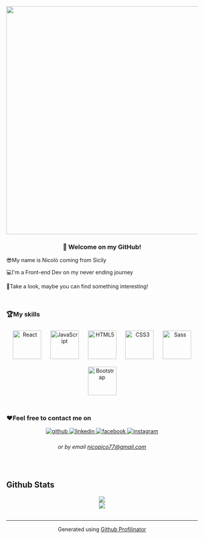 <div align="center">
<img src="https://media1.giphy.com/media/L8K62iTDkzGX6/giphy.gif?cid=ecf05e478ssu3kzcjlrs08lkem0ldzgofri5yo97qhjh4iuu&rid=giphy.gif&ct=g" align="center" height="
" width="600" />
</div>  
  

### <div align="center">👋 Welcome on my GitHub! </div>  
  

😎My name is Nicolò coming from Sicily  
  

💻I'm a Front-end Dev  on my never ending journey  
  

👀Take a look, maybe you can find something interesting!  
  

<br/>  



### 🏆My skills  
<div align="center">  
<img style="margin: 10px" src="https://profilinator.rishav.dev/skills-assets/react-original-wordmark.svg" alt="React" height="75" />  
<img style="margin: 10px" src="https://profilinator.rishav.dev/skills-assets/javascript-original.svg" alt="JavaScript" height="75" />  
<img style="margin: 10px" src="https://profilinator.rishav.dev/skills-assets/html5-original-wordmark.svg" alt="HTML5" height="75" />  
<img style="margin: 10px" src="https://profilinator.rishav.dev/skills-assets/css3-original-wordmark.svg" alt="CSS3" height="75" />  
<img style="margin: 10px" src="https://profilinator.rishav.dev/skills-assets/sass-original.svg" alt="Sass" height="75" />  
<img style="margin: 10px" src="https://profilinator.rishav.dev/skills-assets/bootstrap-plain.svg" alt="Bootstrap" height="75" />  
</div>  

<br/>  



### ❤️Feel free to contact me on  
<div align="center">
<a href="https://github.com/https://github.com/NickPick77" target="_blank">
<img src=https://img.shields.io/badge/github-%2324292e.svg?&style=for-the-badge&logo=github&logoColor=white alt=github style="margin-bottom: 5px;" />
</a>
<a href="https://linkedin.com/in/https://www.linkedin.com/in/nicolo-piccolo-nickpick77/" target="_blank">
<img src=https://img.shields.io/badge/linkedin-%231E77B5.svg?&style=for-the-badge&logo=linkedin&logoColor=white alt=linkedin style="margin-bottom: 5px;" />
</a>
<a href="https://www.facebook.com/https://www.facebook.com/NickSucuniPick77" target="_blank">
<img src=https://img.shields.io/badge/facebook-%232E87FB.svg?&style=for-the-badge&logo=facebook&logoColor=white alt=facebook style="margin-bottom: 5px;" />
</a>
<a href="https://instagram.com/https://www.instagram.com/nickpick_77/" target="_blank">
<img src=https://img.shields.io/badge/instagram-%23000000.svg?&style=for-the-badge&logo=instagram&logoColor=white alt=instagram style="margin-bottom: 5px;" />
</a>  
</div>  
  

###### <div align="center">or by email nicopico77@gmail.com</div>  
  

<br/>  


## Github Stats  
<div align="center"><img src="https://github-readme-stats.vercel.app/api?username=NickPick77&show_icons=true&count_private=true&hide_border=true" align="center" /></div>  

<div align="center"><img src="https://github-readme-stats.vercel.app/api/top-langs/?username=NickPick77&hide_border=true&layout=compact" align="center" /></div>
<br />

----
<div align="center">Generated using <a href="https://profilinator.rishav.dev/" target="_blank">Github Profilinator</a></div>

